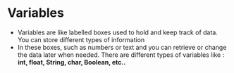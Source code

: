 # Variables
  
- Variables are like labelled boxes used to hold and keep track of data. You can store
different types of information
- In these boxes, such as numbers or text and you can retrieve or change the data later when
needed.
There are different types of variables like :
 **int, float, String, char, Boolean, etc..**
